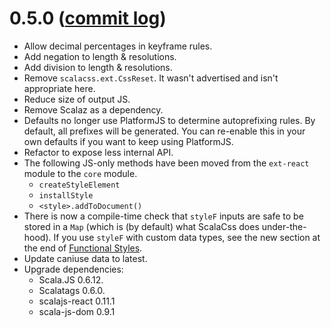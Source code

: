 # 0.5.0 ([commit log](https://github.com/japgolly/scalacss/compare/v0.4.1...v0.5.0))

* Allow decimal percentages in keyframe rules.
* Add negation to length & resolutions.
* Add division to length & resolutions.
* Remove `scalacss.ext.CssReset`. It wasn't advertised and isn't appropriate here.
* Reduce size of output JS.
* Remove Scalaz as a dependency.
* Defaults no longer use PlatformJS to determine autoprefixing rules. By default, all prefixes will be generated.
  You can re-enable this in your own defaults if you want to keep using PlatformJS.
* Refactor to expose less internal API.
* The following JS-only methods have been moved from the `ext-react` module to the `core` module.
  * `createStyleElement`
  * `installStyle`
  * `<style>.addToDocument()`
* There is now a compile-time check that `styleF` inputs are safe to be stored in a `Map` (which is (by default) what ScalaCss does under-the-hood).
  If you use `styleF` with custom data types, see the new section at the end of [Functional Styles](../features/stylef.md).
* Update caniuse data to latest.
* Upgrade dependencies:
  * Scala.JS 0.6.12.
  * Scalatags 0.6.0.
  * scalajs-react 0.11.1
  * scala-js-dom 0.9.1
